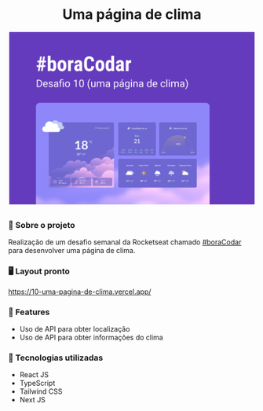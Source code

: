 <h1 align='center'>Uma página de clima</h1>

<div align="center">
  <img width="500px" src="/.github/preview.jpg" /> <br>
</div>

##

### 📝 Sobre o projeto

Realização de um desafio semanal da Rocketseat chamado <a href="https://www.rocketseat.com.br/boracodar">#boraCodar</a> para desenvolver uma página de clima. <br>


### 🖥️ Layout pronto

https://10-uma-pagina-de-clima.vercel.app/

### 🌟 Features

- Uso de API para obter localização
- Uso de API para obter informações do clima

### 🚀 Tecnologias utilizadas

- React JS
- TypeScript
- Tailwind CSS
- Next JS
